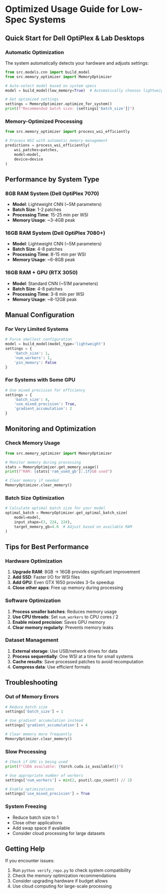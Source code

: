 # Optimized Usage Guide for Low-Spec Systems

## Quick Start for Dell OptiPlex & Lab Desktops

### **Automatic Optimization**
The system automatically detects your hardware and adjusts settings:

```python
from src.models.cnn import build_model
from src.memory_optimizer import MemoryOptimizer

# Auto-select model based on system specs
model = build_model(low_memory=True)  # Automatically chooses lightweight for <16GB systems

# Get optimized settings
settings = MemoryOptimizer.optimize_for_system()
print(f"Recommended batch size: {settings['batch_size']}")
```

### **Memory-Optimized Processing**
```python
from src.memory_optimizer import process_wsi_efficiently

# Process WSI with automatic memory management
predictions = process_wsi_efficiently(
    wsi_patches=patches,
    model=model,
    device=device
)
```

## Performance by System Type

### **8GB RAM System (Dell OptiPlex 7070)**
- **Model**: Lightweight CNN (~5M parameters)
- **Batch Size**: 1-2 patches
- **Processing Time**: 15-25 min per WSI
- **Memory Usage**: ~3-4GB peak

### **16GB RAM System (Dell OptiPlex 7080+)**
- **Model**: Lightweight CNN (~5M parameters)  
- **Batch Size**: 4-8 patches
- **Processing Time**: 8-15 min per WSI
- **Memory Usage**: ~6-8GB peak

### **16GB RAM + GPU (RTX 3050)**
- **Model**: Standard CNN (~51M parameters)
- **Batch Size**: 4-8 patches
- **Processing Time**: 3-8 min per WSI
- **Memory Usage**: ~8-12GB peak

## Manual Configuration

### **For Very Limited Systems**
```python
# Force smallest configuration
model = build_model(model_type='lightweight')
settings = {
    'batch_size': 1,
    'num_workers': 1,
    'pin_memory': False
}
```

### **For Systems with Some GPU**
```python
# Use mixed precision for efficiency
settings = {
    'batch_size': 4,
    'use_mixed_precision': True,
    'gradient_accumulation': 2
}
```

## Monitoring and Optimization

### **Check Memory Usage**
```python
from src.memory_optimizer import MemoryOptimizer

# Monitor memory during processing
stats = MemoryOptimizer.get_memory_usage()
print(f"RAM: {stats['ram_used_gb']:.1f}GB used")

# Clear memory if needed
MemoryOptimizer.clear_memory()
```

### **Batch Size Optimization**
```python
# Calculate optimal batch size for your model
optimal_batch = MemoryOptimizer.get_optimal_batch_size(
    model=model,
    input_shape=(3, 224, 224),
    target_memory_gb=4.0  # Adjust based on available RAM
)
```

## Tips for Best Performance

### **Hardware Optimization**
1. **Upgrade RAM**: 8GB → 16GB provides significant improvement
2. **Add SSD**: Faster I/O for WSI files
3. **Add GPU**: Even GTX 1650 provides 3-5x speedup
4. **Close other apps**: Free up memory during processing

### **Software Optimization**
1. **Process smaller batches**: Reduces memory usage
2. **Use CPU threads**: Set `num_workers` to CPU cores / 2
3. **Enable mixed precision**: Saves GPU memory
4. **Clear memory regularly**: Prevents memory leaks

### **Dataset Management**
1. **External storage**: Use USB/network drives for data
2. **Process sequentially**: One WSI at a time for small systems
3. **Cache results**: Save processed patches to avoid recomputation
4. **Compress data**: Use efficient formats

## Troubleshooting

### **Out of Memory Errors**
```python
# Reduce batch size
settings['batch_size'] = 1

# Use gradient accumulation instead
settings['gradient_accumulation'] = 4

# Clear memory more frequently
MemoryOptimizer.clear_memory()
```

### **Slow Processing**
```python
# Check if GPU is being used
print(f"CUDA available: {torch.cuda.is_available()}")

# Use appropriate number of workers
settings['num_workers'] = min(2, psutil.cpu_count() // 2)

# Enable optimizations
settings['use_mixed_precision'] = True
```

### **System Freezing**
- Reduce batch size to 1
- Close other applications
- Add swap space if available
- Consider cloud processing for large datasets

## Getting Help

If you encounter issues:
1. Run `python verify_repo.py` to check system compatibility
2. Check the memory optimization recommendations
3. Consider upgrading hardware if budget allows
4. Use cloud computing for large-scale processing
